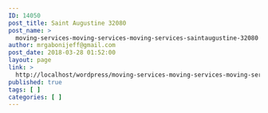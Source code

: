 ```yaml
---
ID: 14050
post_title: Saint Augustine 32080
post_name: >
  moving-services-moving-services-moving-services-saintaugustine-32080
author: mrgabonijeff@gmail.com
post_date: 2018-03-28 01:52:00
layout: page
link: >
  http://localhost/wordpress/moving-services-moving-services-moving-services-saintaugustine-32080/
published: true
tags: [ ]
categories: [ ]
---
```

